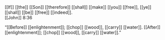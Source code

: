 [[If]] [[the]] [[Son]] [[therefore]] [[shall]] [[make]] [[you]] [[free]], [[ye]] [[shall]] [[be]] [[free]] [[indeed]].  
[[John]] 8:36

“[[Before]] [[enlightenment]]; [[chop]] [[wood]], [[carry]] [[water]].
[[After]] [[enlightenment]]; [[chop]] [[wood]], [[carry]] [[water]].”




